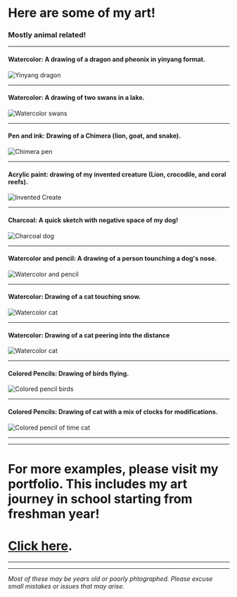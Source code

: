 # Here are some of my art! 
### Mostly animal related!

---

<!-- Insert images here for later -->

#### Watercolor: A drawing of a dragon and pheonix in yinyang format.
![Yinyang dragon](/watercolor.jpg)

---

#### Watercolor: A drawing of two swans in a lake.
![Watercolor swans](/watercolor_4.jpg)

---


#### Pen and ink: Drawing of a Chimera (lion, goat, and snake).
![Chimera pen](/pen.jpg) 

---

#### Acrylic paint: drawing of my invented creature (Lion, crocodile, and coral reefs).
![Invented Create](/acrylic.jpg)

---

#### Charcoal: A quick sketch with negative space of my dog!
![Charcoal dog](/charcoal.JPG)

---

#### Watercolor and pencil: A drawing of a person tounching a dog's nose.
![Watercolor and pencil](/mixed-media.JPG)

---

#### Watercolor: Drawing of a cat touching snow. 
![Watercolor cat](/watercolor_2.jpg)

---

#### Watercolor: Drawing of a cat peering into the distance 
![Watercolor cat](/watercolor_3.jpg)

---

#### Colored Pencils: Drawing of birds flying. 
![Colored pencil birds](/color_pencil.JPG)

---

#### Colored Pencils: Drawing of cat with a mix of clocks for modifications. 
![Colored pencil of time cat](/color_pencil_2.jpg)




---
---

# For more examples, please visit my portfolio. This includes my art journey in school starting from freshman year! 
# [Click here](https://sites.google.com/gilbertschools.net/sophiaportfolio/about-me). 



---
---

_Most of these may be years old or poorly phtographed. Please excuse small mistakes or issues that may arise._